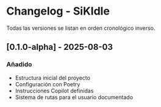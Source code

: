 # Changelog - SiKIdle

Todas las versiones se listan en orden cronológico inverso.

## [0.1.0-alpha] - 2025-08-03
### Añadido
- Estructura inicial del proyecto
- Configuración con Poetry
- Instrucciones Copilot definidas
- Sistema de rutas para el usuario documentado
